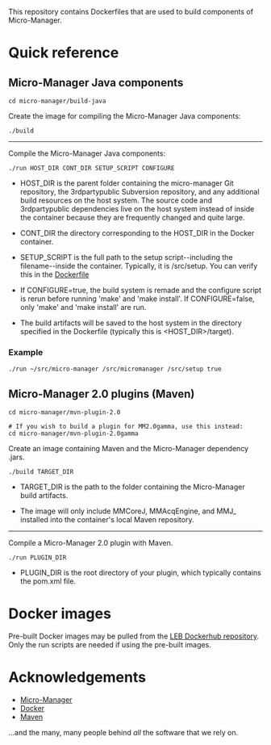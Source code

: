 This repository contains Dockerfiles that are used to build components
of Micro-Manager.

# Quick reference

## Micro-Manager Java components

```
cd micro-manager/build-java
```

Create the image for compiling the Micro-Manager Java components:

```
./build
```

-----

Compile the Micro-Manager Java components:

```
./run HOST_DIR CONT_DIR SETUP_SCRIPT CONFIGURE
```

- HOST_DIR is the parent folder containing the micro-manager Git
  repository, the 3rdpartypublic Subversion repository, and any
  additional build resources on the host system. The source code and
  3rdpartypublic dependencies live on the host system instead of
  inside the container because they are frequently changed and quite
  large.
  
- CONT_DIR the directory corresponding to the HOST_DIR in the Docker
  container.

- SETUP_SCRIPT is the full path to the setup script--including the
  filename--inside the container. Typically, it is /src/setup. You can
  verify this in the
  [Dockerfile](https://github.com/LEB-EPFL/mm-docker/blob/master/micro-manager/build-java/Dockerfile)

- If CONFIGURE=true, the build system is remade and the configure
  script is rerun before running 'make' and 'make install'. If
  CONFIGURE=false, only 'make' and 'make install' are run.
  
- The build artifacts will be saved to the host system in the
  directory specified in the Dockerfile (typically this is
  <HOST_DIR>/target).

### Example
```
./run ~/src/micro-manager /src/micromanager /src/setup true
```

## Micro-Manager 2.0 plugins (Maven)

```
cd micro-manager/mvn-plugin-2.0

# If you wish to build a plugin for MM2.0gamma, use this instead:
cd micro-manager/mvn-plugin-2.0gamma
```

Create an image containing Maven and the Micro-Manager dependency
.jars.

```
./build TARGET_DIR
```

- TARGET_DIR is the path to the folder containing the Micro-Manager
  build artifacts.
  
- The image will only include MMCoreJ, MMAcqEngine, and MMJ_ installed
  into the container's local Maven repository.
  
-----

Compile a Micro-Manager 2.0 plugin with Maven.

```
./run PLUGIN_DIR
```

- PLUGIN_DIR is the root directory of your plugin, which typically
  contains the pom.xml file.
  
# Docker images

Pre-built Docker images may be pulled from the [LEB Dockerhub
repository](https://hub.docker.com/r/epflbiophys/micro-manager/). Only
the run scripts are needed if using the pre-built images.

# Acknowledgements
- [Micro-Manager](https://micro-manager.org/)
- [Docker](https://www.docker.com/)
- [Maven](https://maven.apache.org/)

...and the many, many people behind *all* the software that we
rely on.
